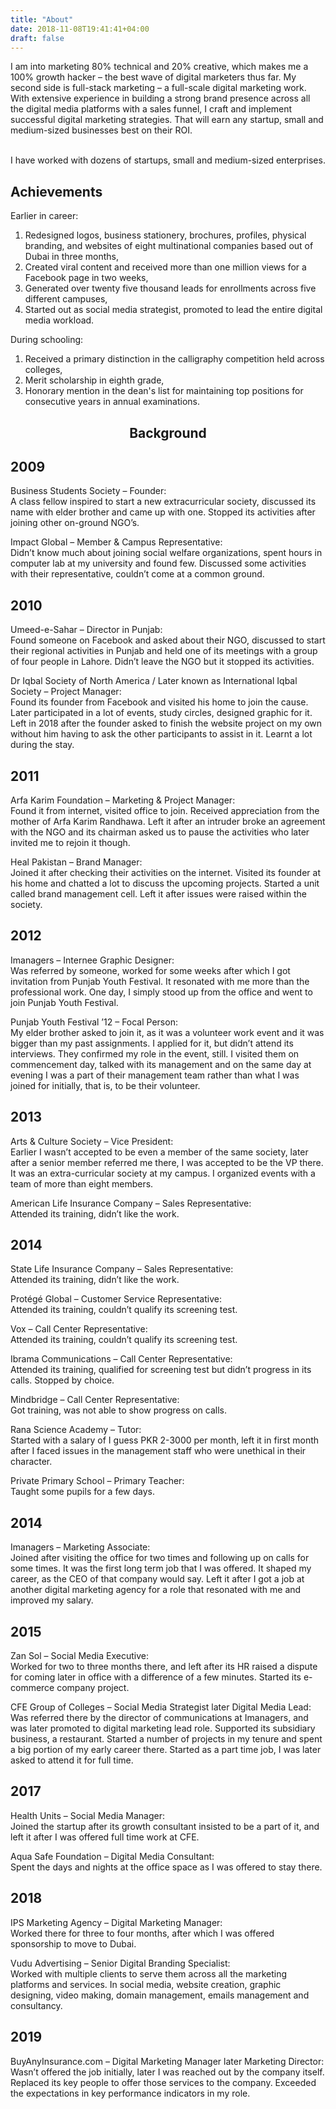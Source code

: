 ```yaml
---
title: "About"
date: 2018-11-08T19:41:41+04:00
draft: false
---
```


I am into marketing 80% technical and 20% creative, which makes me a 100% growth hacker – the best wave of digital marketers thus far. My second side is full-stack marketing – a full-scale digital marketing work. With extensive experience in building a strong brand presence across all the digital media platforms with a sales funnel, I craft and implement successful digital marketing strategies. That will earn any startup, small and medium-sized businesses best on their ROI.<br><br>

I have worked with dozens of startups, small and medium-sized enterprises.

## Achievements
Earlier in career:<br>
<ol>
<li>Redesigned logos, business stationery, brochures, profiles, physical branding, and websites of eight multinational companies based out of Dubai in three months,</li>
<li>Created viral content and received more than one million views for a Facebook page in two weeks,</li>
<li>Generated over twenty five thousand leads for enrollments across five different campuses,</li>
<li>Started out as social media strategist, promoted to lead the entire digital media workload.</li>
</ol>
        
During schooling:<br>
<ol>
<li>Received a primary distinction in the calligraphy competition held across colleges,</li>
<li>Merit scholarship in eighth grade,</li>
<li>Honorary mention in the dean's list for maintaining top positions for consecutive years in annual examinations.</li>
</ol>

## <center>Background</center>

## 2009
Business Students Society – Founder:</br>
A class fellow inspired to start a new extracurricular society, discussed its name with elder brother and came up with one. Stopped its activities after joining other on-ground NGO’s.

Impact Global – Member & Campus Representative:</br>
Didn’t know much about joining social welfare organizations, spent hours in computer lab at my university and found few. Discussed some activities with their representative, couldn’t come at a common ground.

## 2010
Umeed-e-Sahar – Director in Punjab:<br>
Found someone on Facebook and asked about their NGO, discussed to start their regional activities in Punjab and held one of its meetings with a group of four people in Lahore. Didn’t leave the NGO but it stopped its activities.

Dr Iqbal Society of North America / Later known as International Iqbal Society – Project Manager:<br>
Found its founder from Facebook and visited his home to join the cause. Later participated in a lot of events, study circles, designed graphic for it. Left in 2018 after the founder asked to finish the website project on my own without him having to ask the other participants to assist in it. Learnt a lot during the stay.

## 2011
Arfa Karim Foundation – Marketing & Project Manager:<br>
Found it from internet, visited office to join. Received appreciation from the mother of Arfa Karim Randhawa. Left it after an intruder broke an agreement with the NGO and its chairman asked us to pause the activities who later invited me to rejoin it though.

Heal Pakistan – Brand Manager:<br>
Joined it after checking their activities on the internet. Visited its founder at his home and chatted a lot to discuss the upcoming projects. Started a unit called brand management cell. Left it after issues were raised within the society.

## 2012
Imanagers – Internee Graphic Designer:<br>
Was referred by someone, worked for some weeks after which I got invitation from Punjab Youth Festival. It resonated with me more than the professional work. One day, I simply stood up from the office and went to join Punjab Youth Festival.

Punjab Youth Festival ’12 – Focal Person:<br>
My elder brother asked to join it, as it was a volunteer work event and it was bigger than my past assignments. I applied for it, but didn’t attend its interviews. They confirmed my role in the event, still. I visited them on commencement day, talked with its management and on the same day at evening I was a part of their management team rather than what I was joined for initially, that is, to be their volunteer.

## 2013
Arts & Culture Society – Vice President:<br>
Earlier I wasn’t accepted to be even a member of the same society, later after a senior member referred me there, I was accepted to be the VP there. It was an extra-curricular society at my campus. I organized events with a team of more than eight members.

American Life Insurance Company – Sales Representative:<br>
Attended its training, didn’t like the work.

## 2014
State Life Insurance Company – Sales Representative:<br>
Attended its training, didn’t like the work.

Protégé Global – Customer Service Representative:<br>
Attended its training, couldn’t qualify its screening test.

Vox – Call Center Representative:<br>
Attended its training, couldn’t qualify its screening test.

Ibrama Communications – Call Center Representative:<br>
Attended its training, qualified for screening test but didn’t progress in its calls. Stopped by choice.

Mindbridge – Call Center Representative:<br>
Got training, was not able to show progress on calls.

Rana Science Academy – Tutor:<br>
Started with a salary of I guess PKR 2-3000 per month, left it in first month after I faced issues in the management staff who were unethical in their character.

Private Primary School – Primary Teacher:<br>
Taught some pupils for a few days.

## 2014
Imanagers – Marketing Associate:<br>
Joined after visiting the office for two times and following up on calls for some times. It was the first long term job that I was offered. It shaped my career, as the CEO of that company would say. Left it after I got a job at another digital marketing agency for a role that resonated with me and improved my salary.

## 2015
Zan Sol – Social Media Executive:<br>
Worked for two to three months there, and left after its HR raised a dispute for coming later in office with a difference of a few minutes. Started its e-commerce company project.

CFE Group of Colleges – Social Media Strategist later Digital Media Lead:<br>
Was referred there by the director of communications at Imanagers, and was later promoted to digital marketing lead role. Supported its subsidiary business, a restaurant. Started a number of projects in my tenure and spent a big portion of my early career there. Started as a part time job, I was later asked to attend it for full time.

## 2017
Health Units – Social Media Manager:<br>
Joined the startup after its growth consultant insisted to be a part of it, and left it after I was offered full time work at CFE.

Aqua Safe Foundation – Digital Media Consultant:<br>
Spent the days and nights at the office space as I was offered to stay there.

## 2018
IPS Marketing Agency – Digital Marketing Manager:<br>
Worked there for three to four months, after which I was offered sponsorship to move to Dubai.

Vudu Advertising – Senior Digital Branding Specialist:<br>
Worked with multiple clients to serve them across all the marketing platforms and services. In social media, website creation, graphic designing, video making, domain management, emails management and consultancy.

## 2019
BuyAnyInsurance.com – Digital Marketing Manager later Marketing Director:<br>
Wasn’t offered the job initially, later I was reached out by the company itself. Replaced its key people to offer those services to the company. Exceeded the expectations in key performance indicators in my role.
